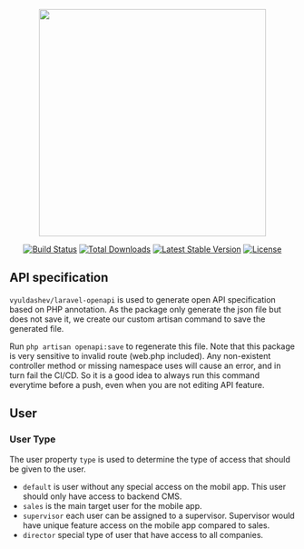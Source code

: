 <p align="center"><a href="https://laravel.com" target="_blank"><img src="https://raw.githubusercontent.com/laravel/art/master/logo-lockup/5%20SVG/2%20CMYK/1%20Full%20Color/laravel-logolockup-cmyk-red.svg" width="400"></a></p>

<p align="center">
<a href="https://travis-ci.org/laravel/framework"><img src="https://travis-ci.org/laravel/framework.svg" alt="Build Status"></a>
<a href="https://packagist.org/packages/laravel/framework"><img src="https://img.shields.io/packagist/dt/laravel/framework" alt="Total Downloads"></a>
<a href="https://packagist.org/packages/laravel/framework"><img src="https://img.shields.io/packagist/v/laravel/framework" alt="Latest Stable Version"></a>
<a href="https://packagist.org/packages/laravel/framework"><img src="https://img.shields.io/packagist/l/laravel/framework" alt="License"></a>
</p>

## API specification
`vyuldashev/laravel-openapi` is used to generate open API specification based on PHP annotation.
As the package only generate the json file but does not save it, we create our custom artisan command to save the generated file.

Run `php artisan openapi:save` to regenerate this file. 
Note that this package is very sensitive to invalid route (web.php included).
Any non-existent controller method or missing namespace uses will cause an error, and in turn fail the CI/CD.
So it is a good idea to always run this command everytime before a push, even when you are not editing API feature.

## User

### User Type
The user property `type` is used to determine the type of access that should 
be given to the user.
- `default` is user without any special access on the mobil app. This user should
   only have access to backend CMS.
- `sales` is the main target user for the mobile app.
- `supervisor` each user can be assigned to a supervisor. Supervisor would
   have unique feature access on the mobile app compared to sales.
- `director` special type of user that have access to all companies.

